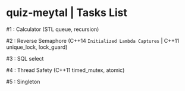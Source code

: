 # quiz-meytal | Tasks List

#1 : Calculator (STL queue, recursion)

#2 : Reverse Semaphore (C++14 `Initialized Lambda Captures` | C++11 unique_lock, lock_guard)

#3 : SQL select

#4 : Thread Safety (C++11 timed_mutex, atomic)

#5 : Singleton
